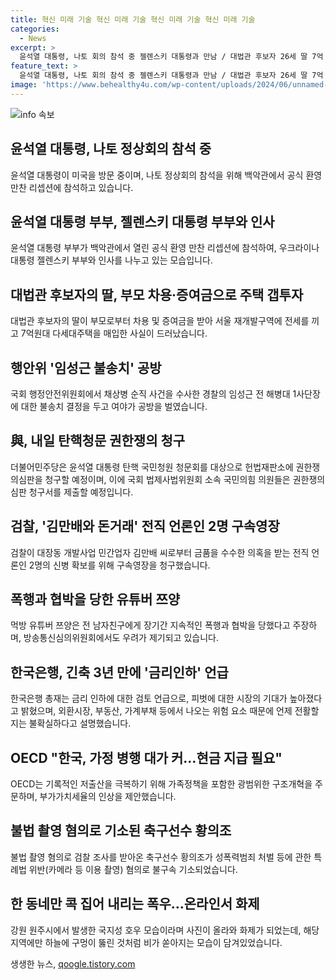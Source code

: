 ```yaml
---
title: 혁신 미래 기술 혁신 미래 기술 혁신 미래 기술 혁신 미래 기술
categories:
  - News
excerpt: >
  윤석열 대통령, 나토 회의 참석 중 젤렌스키 대통령과 만남 / 대법관 후보자 26세 딸 7억 주택 갭투자 / 행안위, 임성근 불송치 공방 / 국민의힘, 윤석열 대통령 탄핵 국민청문 권한쟁의심판 청구 / 김만배와 돈거래 언론인 2명 구속영장 / 쯔양 논란, 방심위 우려 / 한은, 긴축 3년 만의 금리인하 언급 / OECD, 한국 가정 병행 대가 제시 / 황의조 불법 촬영 혐의 기소 / 원주시 국지성 호우 화제의 사진 공유
feature_text: >
  윤석열 대통령, 나토 회의 참석 중 젤렌스키 대통령과 만남 / 대법관 후보자 26세 딸 7억 주택 갭투자 / 행안위, 임성근 불송치 공방 / 국민의힘, 윤석열 대통령 탄핵 국민청문 권한쟁의심판 청구 / 김만배와 돈거래 언론인 2명 구속영장 / 쯔양 논란, 방심위 우려 / 한은, 긴축 3년 만의 금리인하 언급 / OECD, 한국 가정 병행 대가 제시 / 황의조 불법 촬영 혐의 기소 / 원주시 국지성 호우 화제의 사진 공유
image: 'https://www.behealthy4u.com/wp-content/uploads/2024/06/unnamed-file.png'
---
```


<p><img src="https://www.behealthy4u.com/wp-content/uploads/2024/06/unnamed-file.png" alt="info 속보" /></p>

<h2 data-ke-size="size26">윤석열 대통령, 나토 정상회의 참석 중</h2>

<p data-ke-size="size16">윤석열 대통령이 미국을 방문 중이며, 나토 정상회의 참석을 위해 백악관에서 공식 환영 만찬 리셉션에 참석하고 있습니다. </p>

<h2 data-ke-size="size24">윤석열 대통령 부부, 젤렌스키 대통령 부부와 인사</h2>

<p data-ke-size="size16">윤석열 대통령 부부가 백악관에서 열린 공식 환영 만찬 리셉션에 참석하여, 우크라이나 대통령 젤렌스키 부부와 인사를 나누고 있는 모습입니다.</p>

<h2 data-ke-size="size24">대법관 후보자의 딸, 부모 차용·증여금으로 주택 갭투자</h2>

<p data-ke-size="size16">대법관 후보자의 딸이 부모로부터 차용 및 증여금을 받아 서울 재개발구역에 전세를 끼고 7억원대 다세대주택을 매입한 사실이 드러났습니다.</p>

<h2 data-ke-size="size24">행안위 '임성근 불송치' 공방</h2>

<p data-ke-size="size16">국회 행정안전위원회에서 채상병 순직 사건을 수사한 경찰의 임성근 전 해병대 1사단장에 대한 불송치 결정을 두고 여야가 공방을 벌였습니다.</p>

<h2 data-ke-size="size24">與, 내일 탄핵청문 권한쟁의 청구</h2>

<p data-ke-size="size16">더불어민주당은 윤석열 대통령 탄핵 국민청원 청문회를 대상으로 헌법재판소에 권한쟁의심판을 청구할 예정이며, 이에 국회 법제사법위원회 소속 국민의힘 의원들은 권한쟁의심판 청구서를 제출할 예정입니다.</p>

<h2 data-ke-size="size24">검찰, '김만배와 돈거래' 전직 언론인 2명 구속영장</h2>

<p data-ke-size="size16">검찰이 대장동 개발사업 민간업자 김만배 씨로부터 금품을 수수한 의혹을 받는 전직 언론인 2명의 신병 확보를 위해 구속영장을 청구했습니다.</p>

<h2 data-ke-size="size24">폭행과 협박을 당한 유튜버 쯔양</h2>

<p data-ke-size="size16">먹방 유튜버 쯔양은 전 남자친구에게 장기간 지속적인 폭행과 협박을 당했다고 주장하며, 방송통신심의위원회에서도 우려가 제기되고 있습니다.</p>

<h2 data-ke-size="size24">한국은행, 긴축 3년 만에 '금리인하' 언급</h2>

<p data-ke-size="size16">한국은행 총재는 금리 인하에 대한 검토 언급으로, 피벗에 대한 시장의 기대가 높아졌다고 밝혔으며, 외환시장, 부동산, 가계부채 등에서 나오는 위험 요소 때문에 언제 전활할지는 불확실하다고 설명했습니다.</p>

<h2 data-ke-size="size24">OECD "한국, 가정 병행 대가 커…현금 지급 필요"</h2>

<p data-ke-size="size16">OECD는 기록적인 저출산을 극복하기 위해 가족정책을 포함한 광범위한 구조개혁을 주문하며, 부가가치세율의 인상을 제안했습니다.</p>

<h2 data-ke-size="size24">불법 촬영 혐의로 기소된 축구선수 황의조</h2>

<p data-ke-size="size16">불법 촬영 혐의로 검찰 조사를 받아온 축구선수 황의조가 성폭력범죄 처벌 등에 관한 특례법 위반(카메라 등 이용 촬영) 혐의로 불구속 기소되었습니다. </p>

<h2 data-ke-size="size24">한 동네만 콕 집어 내리는 폭우…온라인서 화제</h2>

<p data-ke-size="size16">강원 원주시에서 발생한 국지성 호우 모습이라며 사진이 올라와 화제가 되었는데, 해당 지역에만 하늘에 구멍이 뚫린 것처럼 비가 쏟아지는 모습이 담겨있었습니다.</p>
생생한 뉴스, <a href="https://qoogle.tistory.com" rel="dofollow">qoogle.tistory.com</a>


